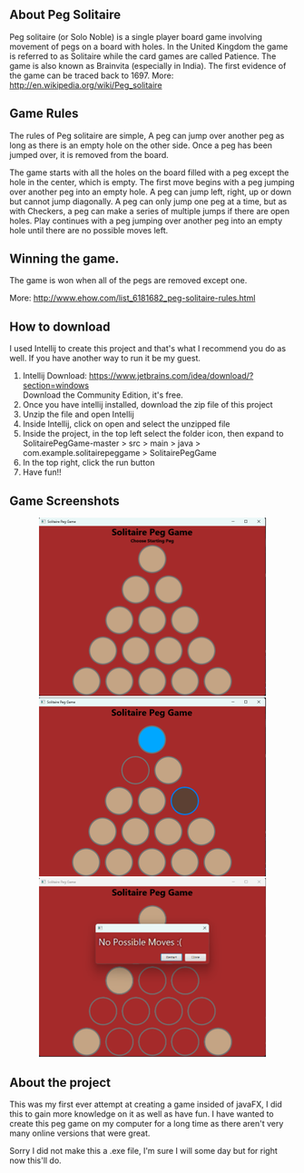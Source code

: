 About Peg Solitaire
-------------------
Peg solitaire (or Solo Noble) is a single player board game involving movement of pegs on a board with holes. In the United Kingdom the game is referred to as Solitaire while the card games are called Patience. The game is also known as Brainvita (especially in India). The first evidence of the game can be traced back to 1697.  More: http://en.wikipedia.org/wiki/Peg_solitaire

Game Rules
----------
The rules of Peg solitaire are simple, A peg can jump over another peg as long as there is an empty hole on the other side.  Once a peg has been jumped over, it is removed from the board.  

The game starts with all the holes on the board filled with a peg except the hole in the center, which is empty. The first move begins with a peg jumping over another peg into an empty hole. A peg can jump left, right, up or down but cannot jump diagonally.  A peg can only jump one peg at a time, but as with Checkers, a peg can make a series of multiple jumps if there are open holes. Play continues with a peg jumping over another peg into an empty hole until there are no possible moves left.

Winning the game.
-----------------
The game is won when all of the pegs are removed except one.

More: http://www.ehow.com/list_6181682_peg-solitaire-rules.html

How to download
---------------
I used Intellij to create this project and that's what I recommend you do as well. If you have another way to run it be my guest.
1) Intellij Download: https://www.jetbrains.com/idea/download/?section=windows
<br>Download the Community Edition, it's free.
2) Once you have intellij installed, download the zip file of this project
3) Unzip the file and open Intellij
4) Inside Intellij, click on open and select the unzipped file
5) Inside the project, in the top left select the folder icon, then expand to <br> SolitairePegGame-master > src > main > java > com.example.solitairepeggame > SolitairePegGame
6) In the top right, click the run button
7) Have fun!!

Game Screenshots
----------------
<div align="center">
    <img src="PegGameScreenshot1.png" width="400px"</img> 
</div>
<div align="center">
    <img src="PegGameScreenshot2.png" width="400px"</img> 
    <img src="PegGameScreenshot3.png" width="400px"</img> 
</div>


About the project
------------------
This was my first ever attempt at creating a game insided of javaFX, I did this to gain more knowledge on it as well as have fun.
I have wanted to create this peg game on my computer for a long time as there aren't very many online versions that were great.

Sorry I did not make this a .exe file, I'm sure I will some day but for right now this'll do.
